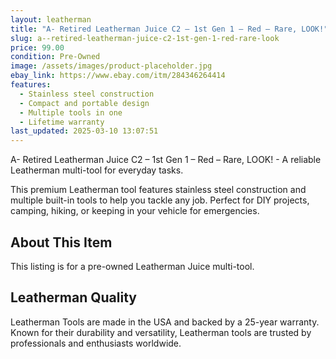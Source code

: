 ```yaml
---
layout: leatherman
title: "A- Retired Leatherman Juice C2 – 1st Gen 1 – Red – Rare, LOOK!"
slug: a--retired-leatherman-juice-c2-1st-gen-1-red-rare-look
price: 99.00
condition: Pre-Owned
image: /assets/images/product-placeholder.jpg
ebay_link: https://www.ebay.com/itm/284346264414
features:
  - Stainless steel construction
  - Compact and portable design
  - Multiple tools in one
  - Lifetime warranty
last_updated: 2025-03-10 13:07:51
---
```


A- Retired Leatherman Juice C2 – 1st Gen 1 – Red – Rare, LOOK! - A reliable Leatherman multi-tool for everyday tasks.

This premium Leatherman tool features stainless steel construction and multiple built-in tools to help you tackle any job. Perfect for DIY projects, camping, hiking, or keeping in your vehicle for emergencies.

## About This Item

This listing is for a pre-owned Leatherman Juice multi-tool.

## Leatherman Quality

Leatherman Tools are made in the USA and backed by a 25-year warranty. Known for their durability and versatility, Leatherman tools are trusted by professionals and enthusiasts worldwide.

